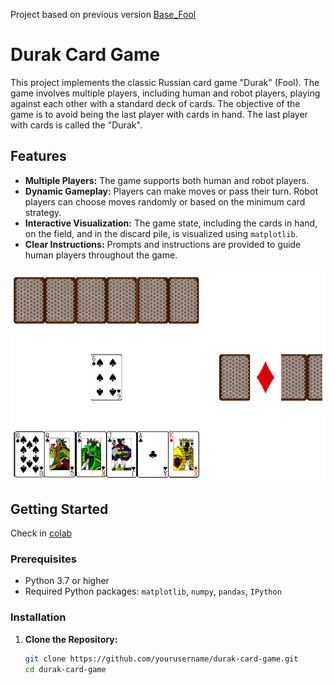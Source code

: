 Project based on previous version [Base_Fool](https://github.com/Mike030668/Base_Fool)

# Durak Card Game

This project implements the classic Russian card game "Durak" (Fool). The game involves multiple players, including human and robot players, playing against each other with a standard deck of cards. The objective of the game is to avoid being the last player with cards in hand. The last player with cards is called the "Durak".

## Features

- **Multiple Players:** The game supports both human and robot players.
- **Dynamic Gameplay:** Players can make moves or pass their turn. Robot players can choose moves randomly or based on the minimum card strategy.
- **Interactive Visualization:** The game state, including the cards in hand, on the field, and in the discard pile, is visualized using `matplotlib`.
- **Clear Instructions:** Prompts and instructions are provided to guide human players throughout the game.

<img src='images/Game.png' width='520'> 

## Getting Started

Check in [colab](https://colab.research.google.com/github/Mike030668/Base_Fool_images/blob/master/play_fool.ipynb)

### Prerequisites

- Python 3.7 or higher
- Required Python packages: `matplotlib`, `numpy`, `pandas`, `IPython`

### Installation

1. **Clone the Repository:**

   ```bash
   git clone https://github.com/yourusername/durak-card-game.git
   cd durak-card-game

